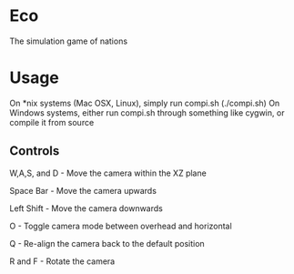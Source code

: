 # Eco
The simulation game of nations

# Usage
On *nix systems (Mac OSX, Linux), simply run compi.sh (./compi.sh)
On Windows systems, either run compi.sh through something like cygwin, or compile it from source

## Controls

W,A,S, and D - Move the camera within the XZ plane

Space Bar - Move the camera upwards

Left Shift - Move the camera downwards

O - Toggle camera mode between overhead and horizontal 

Q - Re-align the camera back to the default position

R and F - Rotate the camera
